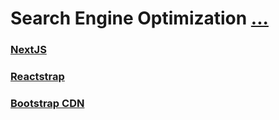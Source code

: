# Search Engine Optimization [...](https://www.youtube.com/watch?v=SvJFeKg5NLc)

### [NextJS](https://nextjs.org/)

### [Reactstrap](https://reactstrap.github.io/)

### [Bootstrap CDN](https://cdnjs.com/libraries/twitter-bootstrap)
